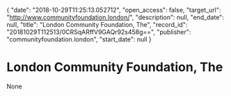 {
  "date": "2018-10-29T11:25:13.052712", 
  "open_access": false, 
  "target_url": "http://www.communityfoundation.london/", 
  "description": null, 
  "end_date": null, 
  "title": "London Community Foundation, The", 
  "record_id": "20181029T112513/0CRSqARffV9GAQr92s458g==", 
  "publisher": "communityfoundation.london", 
  "start_date": null
}

# London Community Foundation, The

None